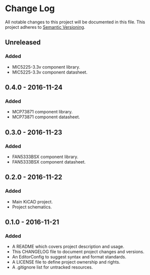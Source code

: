 # Change Log

All notable changes to this project will be documented in this file. This
project adheres to [Semantic Versioning](http://semver.org).

## Unreleased

### Added

  - MIC5225-3.3v component library.
  - MIC5225-3.3v component datasheet.

## 0.4.0 - 2016-11-24

### Added

  - MCP73871 component library.
  - MCP73871 component datasheet.

## 0.3.0 - 2016-11-23

### Added

  - FAN5333BSX component library.
  - FAN5333BSX component datasheet.

## 0.2.0 - 2016-11-22

### Added

  - Main KiCAD project.
  - Project schematics.

## 0.1.0 - 2016-11-21

### Added

  - A README which covers project description and usage.
  - This CHANGELOG file to document project changes and versions.
  - An EditorConfig to suggest syntax and format standards.
  - A LICENSE file to define project ownership and rights.
  - A .gitignore list for untracked resources.
